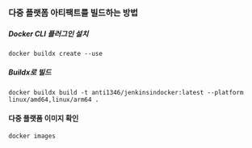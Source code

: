 ### 다중 플랫폼 아티팩트를 빌드하는 방법
##### Docker CLI 플러그인 설치
```
docker buildx create --use
```
##### Buildx로 빌드
```
docker buildx build -t anti1346/jenkinsindocker:latest --platform linux/amd64,linux/arm64 .
```
#### 다중 플랫폼 이미지 확인
```
docker images
```
